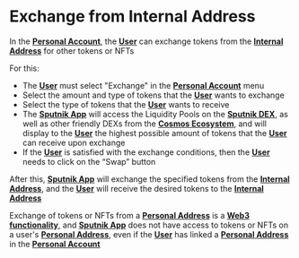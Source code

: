 # Exchange from Internal Address

In the [**Personal Account**](../personal-account.md), the [**User**](../../glossary-of-terms-and-scheme/user.md) can exchange tokens from the [**Internal Address**](../../glossary-of-terms-and-scheme/internal-address.md) for other tokens or NFTs&#x20;

For this:&#x20;

* The [**User**](../../glossary-of-terms-and-scheme/user.md) must select "Exchange" in the [**Personal Account**](../personal-account.md) menu&#x20;
* Select the amount and type of tokens that the [**User**](../../glossary-of-terms-and-scheme/user.md) wants to exchange&#x20;
* Select the type of tokens that the [**User**](../../glossary-of-terms-and-scheme/user.md) wants to receive&#x20;
* The [**Sputnik App**](../) will access the Liquidity Pools on the [**Sputnik DEX**](../../sputnik-network-app-chain/sputnik-dex.md), as well as other friendly DEXs from the [**Cosmos Ecosystem**](../../glossary-of-terms-and-scheme/cosmos-ecosystem.md), and will display to the [**User**](../../glossary-of-terms-and-scheme/user.md) the highest possible amount of tokens that the [**User**](../../glossary-of-terms-and-scheme/user.md) can receive upon exchange&#x20;
* If the [**User**](../../glossary-of-terms-and-scheme/user.md) is satisfied with the exchange conditions, then the [**User**](../../glossary-of-terms-and-scheme/user.md) needs to click on the “Swap” button

After this, [**Sputnik App**](../) will exchange the specified tokens from the [**Internal Address**](../../glossary-of-terms-and-scheme/internal-address.md), and the [**User**](../../glossary-of-terms-and-scheme/user.md) will receive the desired tokens to the [**Internal Address**](../../glossary-of-terms-and-scheme/internal-address.md)

Exchange of tokens or NFTs from a [**Personal Address**](../../glossary-of-terms-and-scheme/personal-address.md) is a [**Web3 functionality**](../web3-functionality/), and [**Sputnik App**](../) does not have access to tokens or NFTs on a user's [**Personal Address**](../../glossary-of-terms-and-scheme/personal-address.md), even if the [**User**](../../glossary-of-terms-and-scheme/user.md) has linked a [**Personal Address**](../../glossary-of-terms-and-scheme/personal-address.md) in the [**Personal Account**](../personal-account.md)
